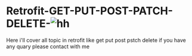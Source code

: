 # Retrofit-GET-PUT-POST-PATCH-DELETE-![hh](https://user-images.githubusercontent.com/90522515/170259635-a4131dee-fc69-4a01-86dd-d3dbbe41efa9.jpg)

Here i'll cover all topic in retrofit like get put post pstch delete
if you have any quary please contact with me
